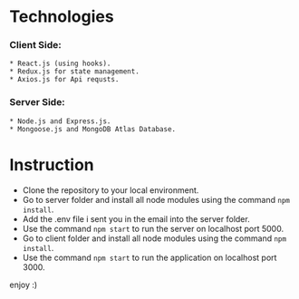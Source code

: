 # Technologies
  ### Client Side:
    * React.js (using hooks).
    * Redux.js for state management.
    * Axios.js for Api requsts.
  ### Server Side:
    * Node.js and Express.js. 
    * Mongoose.js and MongoDB Atlas Database.

# Instruction

* Clone the repository to your local environment.
* Go to server folder and install all node modules using the command `npm install`.
* Add the .env file i sent you in the email into the server folder.
* Use the command `npm start` to run the server on localhost port 5000.
* Go to client folder and install all node modules using the command `npm install`.
* Use the command `npm start` to run the application on localhost port 3000.

enjoy :) 
